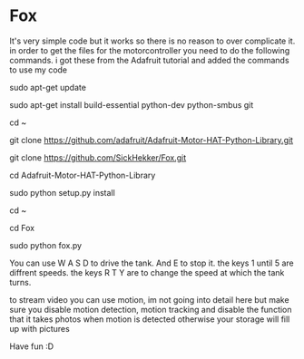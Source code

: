 # Fox

It's very simple code but it works so there is no reason to over complicate it.
in order to get the files for the motorcontroller you need to do the following commands.
i got these from the Adafruit tutorial and added the commands to use my code

sudo apt-get update

sudo apt-get install build-essential python-dev python-smbus git

cd ~

git clone https://github.com/adafruit/Adafruit-Motor-HAT-Python-Library.git

git clone https://github.com/SickHekker/Fox.git

cd Adafruit-Motor-HAT-Python-Library

sudo python setup.py install

cd ~

cd Fox

sudo python fox.py

You can use W A S D to drive the tank.
And E to stop it.
the keys 1 until 5 are diffrent speeds.
the keys R T Y are to change the speed at which the tank turns.

to stream video you can use motion, im not going into detail here but make sure you disable motion detection, motion tracking and disable the function that it takes photos when motion is detected otherwise your storage will fill up with pictures

Have fun :D
